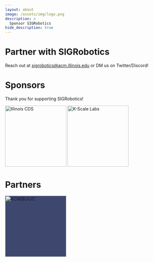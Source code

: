 ```yaml
---
layout: about
image: /assets/img/logo.png
description: >
  Sponsor SIGRobotics
hide_description: true
---
```

# Partner with SIGRobotics

Reach out at [sigrobotics@acm.illinois.edu](mailto:sigrobotics@acm.illinois.edu) or DM us on Twitter/Discord!

# Sponsors
Thank you for supporting SIGRobotics!

<p float="left">
  <a href="https://siebelschool.illinois.edu/"><img src="https://pbs.twimg.com/profile_images/1820548762588135425/btfn2u9P_400x400.jpg" alt="Illinois CDS" width="200"/></a>
  <a href="https://kscale.dev/"><img src="https://avatars.githubusercontent.com/u/89321298?s=200&v=4" alt="K-Scale Labs" width="200"/></a>
</p> 


# Partners
<p float="left">
  <a href="https://acm.illinois.edu/"><img src="https://acm-brand-images.s3.amazonaws.com/banner-white.png" alt="ACM@UIUC" width="200" style="background-color:#3e486f;"/></a>
</p> 
